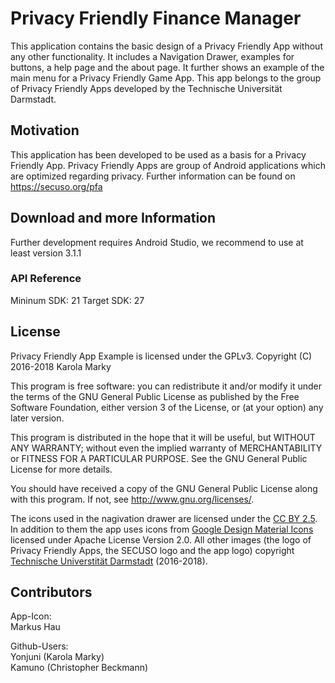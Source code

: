 ﻿# Privacy Friendly Finance Manager

This application contains the basic design of a Privacy Friendly App without any other functionality. It includes a Navigation Drawer, examples for buttons, a help page and the about page. It further shows an example of the main menu for a Privacy Friendly Game App. This app belongs to the group of Privacy Friendly Apps developed by the Technische Universität Darmstadt. 

## Motivation

This application has been developed to be used as a basis for a Privacy Friendly App. Privacy Friendly Apps are group of Android applications which are optimized regarding privacy. Further information can be found on https://secuso.org/pfa

## Download and more Information

Further development requires Android Studio, we recommend to use at least version 3.1.1
 
### API Reference

Mininum SDK: 21
Target SDK: 27 

## License

Privacy Friendly App Example is licensed under the GPLv3.
Copyright (C) 2016-2018  Karola Marky

This program is free software: you can redistribute it and/or modify
it under the terms of the GNU General Public License as published by
the Free Software Foundation, either version 3 of the License, or
(at your option) any later version.

This program is distributed in the hope that it will be useful,
but WITHOUT ANY WARRANTY; without even the implied warranty of
MERCHANTABILITY or FITNESS FOR A PARTICULAR PURPOSE.  See the
GNU General Public License for more details.

You should have received a copy of the GNU General Public License
along with this program. If not, see <http://www.gnu.org/licenses/>.

The icons used in the nagivation drawer are licensed under the [CC BY 2.5](http://creativecommons.org/licenses/by/2.5/). In addition to them the app uses icons from [Google Design Material Icons](https://design.google.com/icons/index.html) licensed under Apache License Version 2.0. All other images (the logo of Privacy Friendly Apps, the SECUSO logo and the app logo) copyright [Technische Universtität Darmstadt](www.tu-darmstadt.de) (2016-2018).

## Contributors

App-Icon: <br />
Markus Hau<br />

Github-Users: <br />
Yonjuni (Karola Marky)<br />
Kamuno (Christopher Beckmann)




